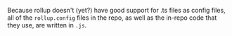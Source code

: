 Because rollup doesn't (yet?) have good support for .ts files as config files, all of the
`rollup.config` files in the repo, as well as the in-repo code that they use, are written in `.js`.
